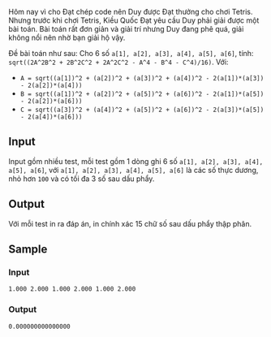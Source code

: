 Hôm nay vì cho Đạt chép code nên Duy được Đạt thưởng cho chơi Tetris. Nhưng trước khi chơi Tetris, Kiều Quốc Đạt yêu cầu Duy phải giải được một bài toán. Bài toán rất đơn giản và giải trí nhưng Duy đang phê quá, giải không nổi nên nhờ bạn giải hộ vậy.

Đề bài toán như sau: Cho 6 số `a[1], a[2], a[3], a[4], a[5], a[6]`, tính: `sqrt((2A^2B^2 + 2B^2C^2 + 2A^2C^2 - A^4 - B^4 - C^4)/16)`. Với:

 - `A = sqrt((a[1])^2 + (a[2])^2 + (a[3])^2 + (a[4])^2 - 2(a[1])*(a[3]) - 2(a[2])*(a[4]))`
 - `B = sqrt((a[1])^2 + (a[2])^2 + (a[5])^2 + (a[6])^2 - 2(a[1])*(a[5]) - 2(a[2])*(a[6]))`
 - `C = sqrt((a[3])^2 + (a[4])^2 + (a[5])^2 + (a[6])^2 - 2(a[3])*(a[5]) - 2(a[4])*(a[6]))`

## Input

Input gồm nhiều test, mỗi test gồm 1 dòng ghi 6 số `a[1], a[2], a[3], a[4], a[5], a[6]`, với `a[1], a[2], a[3], a[4], a[5], a[6]` là các số thực dương, nhỏ hơn `100` và có tối đa 3 số sau dấu phẩy.

## Output

Với mỗi test in ra đáp án, in chính xác 15 chữ số sau dấu phẩy thập phân.

## Sample

### Input
```
1.000 2.000 1.000 2.000 1.000 2.000
```

### Output
```
0.000000000000000
```
